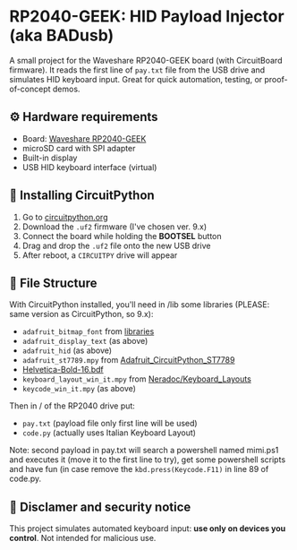 # RP2040-GEEK: HID Payload Injector (aka BADusb)

A small project for the Waveshare RP2040-GEEK board (with CircuitBoard firmware). It reads the first line of `pay.txt` file from the USB drive and simulates HID keyboard input. Great for quick automation, testing, or proof-of-concept demos.

## ⚙️ Hardware requirements

- Board: [Waveshare RP2040-GEEK](https://www.waveshare.com/rp2040-geek.htm)
- microSD card with SPI adapter
- Built-in display
- USB HID keyboard interface (virtual)

## 🐍 Installing CircuitPython

1. Go to [circuitpython.org](https://circuitpython.org/board/waveshare_rp2040_geek/)
2. Download the `.uf2` firmware (I've chosen ver. 9.x)
3. Connect the board while holding the **BOOTSEL** button
4. Drag and drop the `.uf2` file onto the new USB drive
5. After reboot, a `CIRCUITPY` drive will appear

## 📁 File Structure

With CircuitPython installed, you'll need in /lib some libraries (PLEASE: same version as CircuitPython, so 9.x):
- `adafruit_bitmap_font` from [libraries](https://circuitpython.org/libraries)
- `adafruit_display_text` (as above)
- `adafruit_hid` (as above)
- `adafruit_st7789.mpy` from [Adafruit_CircuitPython_ST7789](https://github.com/adafruit/Adafruit_CircuitPython_ST7789/releases)
- [Helvetica-Bold-16.bdf](https://github.com/dstieglitz/circuitpy-compass/blob/main/Helvetica-Bold-16.bdf)
- `keyboard_layout_win_it.mpy` from [Neradoc/Keyboard_Layouts](https://github.com/Neradoc/Circuitpython_Keyboard_Layouts/tree/main)
- `keycode_win_it.mpy` (as above)

Then in / of the RP2040 drive put:
- `pay.txt` (payload file only first line will be used)
- `code.py` (actually uses Italian Keyboard Layout)

Note: second payload in pay.txt will search a powershell named mimi.ps1 and executes it (move it to the first line to try), get some powershell scripts and have fun (in case remove the `kbd.press(Keycode.F11)` in line 89 of code.py.

## 🔐 Disclamer and security notice

This project simulates automated keyboard input: **use only on devices you control**. Not intended for malicious use.
